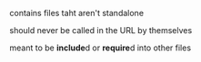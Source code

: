 contains files taht aren't standalone

should never be called in the URL by themselves

meant to be **include**d or **require**d into other files

